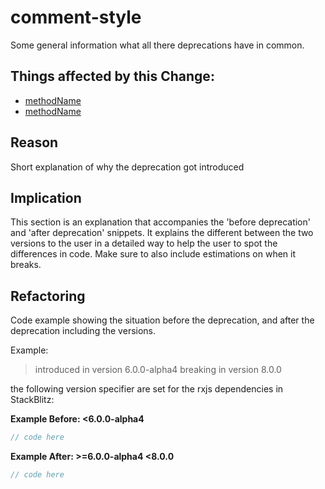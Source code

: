 <!-- ruid-groups

- master:
  - https://github.com/timdeschryver/find-deprecations/tree/master/deprecation-comments/crawled.ts#L6
  - https://github.com/timdeschryver/find-deprecations/tree/master/deprecation-comments/crawled.ts#L14
  - https://github.com/timdeschryver/find-deprecations/tree/master/deprecation-comments/crawled.ts#L24
  - https://github.com/timdeschryver/find-deprecations/tree/master/deprecation-comments/crawled.ts#L29
  - https://github.com/timdeschryver/find-deprecations/tree/master/deprecation-comments/crawled.ts#L34

ruid-groups -->

# comment-style

Some general information what all there deprecations have in common.

## Things affected by this Change:

- [methodName](url)
- [methodName](url)

## Reason

Short explanation of why the deprecation got introduced

## Implication

This section is an explanation that accompanies the 'before deprecation' and 'after deprecation' snippets.
It explains the different between the two versions to the user in a detailed way to help the user to spot the differences in code.
Make sure to also include estimations on when it breaks.

## Refactoring

Code example showing the situation before the deprecation, and after the deprecation including the versions.

Example:

> introduced in version 6.0.0-alpha4
> breaking in version 8.0.0

the following version specifier are set for the rxjs dependencies in StackBlitz:

**Example Before: <6.0.0-alpha4**

```ts
// code here
```

**Example After: >=6.0.0-alpha4 <8.0.0**

```ts
// code here
```